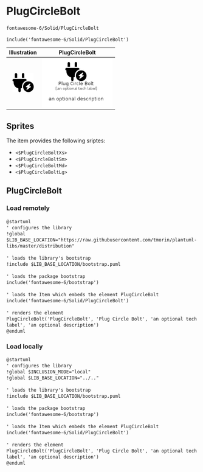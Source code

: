 # PlugCircleBolt


```text
fontawesome-6/Solid/PlugCircleBolt
```

```text
include('fontawesome-6/Solid/PlugCircleBolt')
```



| Illustration | PlugCircleBolt |
| :---: | :---: |
| ![illustration for Illustration](../../fontawesome-6/Solid/PlugCircleBolt.png) | ![illustration for PlugCircleBolt](../../fontawesome-6/Solid/PlugCircleBolt.Local.png) |



## Sprites
The item provides the following sriptes:

- `<$PlugCircleBoltXs>`
- `<$PlugCircleBoltSm>`
- `<$PlugCircleBoltMd>`
- `<$PlugCircleBoltLg>`





## PlugCircleBolt

### Load remotely
```plantuml
@startuml
' configures the library
!global $LIB_BASE_LOCATION="https://raw.githubusercontent.com/tmorin/plantuml-libs/master/distribution"

' loads the library's bootstrap
!include $LIB_BASE_LOCATION/bootstrap.puml

' loads the package bootstrap
include('fontawesome-6/bootstrap')

' loads the Item which embeds the element PlugCircleBolt
include('fontawesome-6/Solid/PlugCircleBolt')

' renders the element
PlugCircleBolt('PlugCircleBolt', 'Plug Circle Bolt', 'an optional tech label', 'an optional description')
@enduml
```

### Load locally
```plantuml
@startuml
' configures the library
!global $INCLUSION_MODE="local"
!global $LIB_BASE_LOCATION="../.."

' loads the library's bootstrap
!include $LIB_BASE_LOCATION/bootstrap.puml

' loads the package bootstrap
include('fontawesome-6/bootstrap')

' loads the Item which embeds the element PlugCircleBolt
include('fontawesome-6/Solid/PlugCircleBolt')

' renders the element
PlugCircleBolt('PlugCircleBolt', 'Plug Circle Bolt', 'an optional tech label', 'an optional description')
@enduml
```

